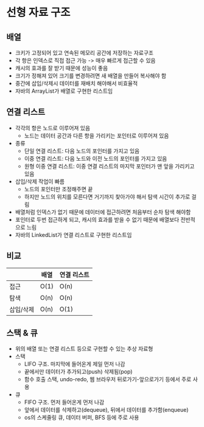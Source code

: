 # 선형 자료 구조

## 배열

- 크키가 고정되어 있고 연속된 메모리 공간에 저장하는 자료구조
- 각 항은 인덱스로 직접 접근 가능 -> 매우 빠르게 접근할 수 있음
- 캐시의 효과를 잘 받기 때문에 성능이 좋음
- 크기가 정해져 있어 크기를 변경하려면 새 배열을 만들어 복사해야 함
- 중간에 삽입/삭제시 데이터를 재배치 해야해서 비효율적
- 자바의 ArrayList가 배열로 구현한 리스트임

## 연결 리스트

- 각각의 항은 노드로 이루어져 있음
  - 노드는 데이터 공간과 다른 항을 가리키는 포인터로 이루어져 있음
- 종류
  - 단일 연결 리스트: 다음 노드의 포인터를 가지고 있음
  - 이중 연결 리스트: 다음 노드와 이전 노드의 포인터를 가지고 있음
  - 원형 이중 연결 리스트: 이중 연결 리스트의 마지막 포인터가 맨 앞을 가리키고 있음
- 삽입/삭제 작업이 빠름
  - 노드의 포인터만 조정해주면 끝
  - 하지만 노드의 위치를 모른다면 거기까지 찾아가야 해서 탐색 시간이 추가로 걸림
- 배열처럼 인덱스가 없기 때문에 데이터에 접근하려면 처음부터 순차 탐색 해야함
- 포인터로 두번 접근하게 되고, 캐시의 효과를 받을 수 없기 때문에 배열보다 전반적으로 느림
- 자바의 LinkedList가 연결 리스트로 구현한 리스트임

## 비교

|           | 배열 | 연결 리스트 |
| --------- | ---- | ----------- |
| 접근      | O(1) | O(n)        |
| 탐색      | O(n) | O(n)        |
| 삽입/삭제 | O(n) | O(1)        |

## 스택 & 큐

- 위의 배열 또는 연결 리스트 등으로 구현할 수 있는 추상 자료형
- 스택
  - LIFO 구조. 마지막에 들어온게 제일 먼저 나감
  - 끝에서만 데이터가 추가되고(push) 삭제됨(pop)
  - 함수 호출 스택, undo-redo, 웹 브라우저 뒤로가기-앞으로가기 등에서 주로 사용
- 큐
  - FIFO 구조. 먼저 들어온게 먼저 나감
  - 앞에서 데이터를 삭제하고(dequeue), 뒤에서 데이터를 추가함(enqueue)
  - os의 스케줄링 큐, 데이터 버퍼, BFS 등에 주로 사용
